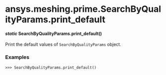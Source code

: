 # ansys.meshing.prime.SearchByQualityParams.print_default



#### *static* SearchByQualityParams.print_default()

Print the default values of `SearchByQualityParams` object.

### Examples

```pycon
>>> SearchByQualityParams.print_default()
```

<!-- !! processed by numpydoc !! -->
